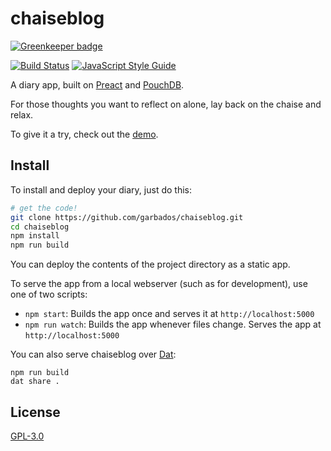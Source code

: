 # chaiseblog

[![Greenkeeper badge](https://badges.greenkeeper.io/garbados/chaiseblog.svg)](https://greenkeeper.io/)

[![Build Status](https://travis-ci.org/garbados/chaiseblog.svg?branch=master)](https://travis-ci.org/garbados/chaiseblog)
[![JavaScript Style Guide](https://img.shields.io/badge/code_style-standard-brightgreen.svg)](https://standardjs.com)

A diary app, built on [Preact](https://preactjs.com/) and [PouchDB](http://pouchdb.com/).

For those thoughts you want to reflect on alone, lay back on the chaise and relax.

To give it a try, check out the [demo](https://garbados.github.io/chaiseblog).

## Install

To install and deploy your diary, just do this:

```bash
# get the code!
git clone https://github.com/garbados/chaiseblog.git
cd chaiseblog
npm install
npm run build
```

You can deploy the contents of the project directory as a static app.

To serve the app from a local webserver (such as for development), use one of two scripts:

- `npm start`: Builds the app once and serves it at `http://localhost:5000`
- `npm run watch`: Builds the app whenever files change. Serves the app at `http://localhost:5000`

You can also serve chaiseblog over [Dat](https://datproject.org/):

```
npm run build
dat share .
```

## License

[GPL-3.0](https://opensource.org/licenses/gpl-3.0.html)
